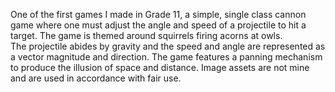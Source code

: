 One of the first games I made in Grade 11, a simple, single class cannon game where one must adjust the angle and speed of a projectile to hit a target. The game is themed around squirrels firing acorns at owls.\
The projectile abides by gravity and the speed and angle are represented as a vector magnitude and direction. The game features a panning mechanism to produce the illusion of space and distance. Image assets are not mine and are used in accordance with fair use.
